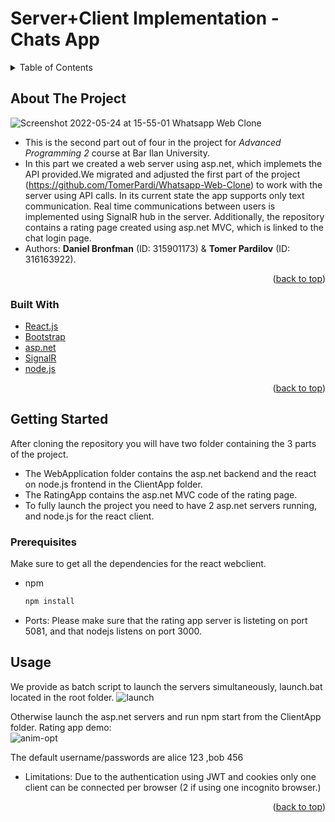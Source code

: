 <div id="top"></div>

<div id="title"><h1>Server+Client Implementation - Chats App</h1><div>
<!-- TABLE OF CONTENTS -->
<details>
  <summary>Table of Contents</summary>
  <ol>
    <li>
      <a href="#about-the-project">About The Project</a>
      <ul>
        <li><a href="#built-with">Built With</a></li>
      </ul>
    </li>
    <li>
      <a href="#getting-started">Getting Started</a>
      <ul>
        <li><a href="#prerequisites">Prerequisites</a></li>
        <li><a href="#installation">Installation</a></li>
      </ul>
    </li>
    <li><a href="#usage">Usage</a></li>
  </ol>
</details>



<!-- ABOUT THE PROJECT -->
## About The Project

![Screenshot 2022-05-24 at 15-55-01 Whatsapp Web Clone](https://user-images.githubusercontent.com/72495653/170186548-6ec1c18c-2215-45d8-a8e8-1fd32fa137d4.png)


- This is the second part out of four in the project for _Advanced Programming 2_ course at Bar Ilan University.
- In this part we created a web server using asp.net, which implemets the API provided.We migrated and adjusted the first part of the project (https://github.com/TomerPardi/Whatsapp-Web-Clone) to work with the server using API calls. In its current state the app supports only text communication.
Real time communications between users is implemented using SignalR hub in the server.
Additionally, the repository contains a rating page created using asp.net MVC, which is linked to the chat login page. 
- Authors: **Daniel Bronfman** (ID: 315901173) & **Tomer Pardilov** (ID: 316163922).

<p align="right">(<a href="#top">back to top</a>)</p>



### Built With

* [React.js](https://reactjs.org/)
* [Bootstrap](https://getbootstrap.com)
* [asp.net](https://dotnet.microsoft.com/en-us/apps/aspnet)
* [SignalR](https://dotnet.microsoft.com/en-us/apps/aspnet/signalr)
* [node.js](https://nodejs.org/en/)

<p align="right">(<a href="#top">back to top</a>)</p>



<!-- GETTING STARTED -->
## Getting Started

After cloning the repository you will have two folder containing the 3 parts of the project.
- The WebApplication folder contains the asp.net backend and the react on node.js frontend in the ClientApp folder.
- The RatingApp contains the asp.net MVC code of the rating page.
- To fully launch the project you need to have 2 asp.net servers running, and node.js for the react client.

### Prerequisites

Make sure to get all the dependencies for the react webclient.
* npm
  ```sh
  npm install
  ```
* Ports:
Please make sure that the rating app server is listeting on port 5081, and that nodejs listens on port 3000.



<!-- USAGE EXAMPLES -->
## Usage

We provide as batch script to launch the servers simultaneously, launch.bat located in the root folder.
 ![launch](https://user-images.githubusercontent.com/72495653/170070632-87547af1-7984-4f69-bb76-849578acb31d.gif)

Otherwise launch the asp.net servers and run npm start from the ClientApp folder.
 Rating app demo:  
![anim-opt](https://user-images.githubusercontent.com/72495653/170073636-85ecb660-0df5-44b9-b496-6eda0d9cc070.gif)
  
  
The default username/passwords are alice 123 ,bob 456
* Limitations:
Due to the authentication using JWT and cookies only one client can be connected per browser (2 if using one incognito browser.)

<p align="right">(<a href="#top">back to top</a>)</p>




<!-- MARKDOWN LINKS & IMAGES -->
<!-- https://www.markdownguide.org/basic-syntax/#reference-style-links -->
[product-screenshot]: images/screenshot.png
